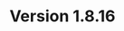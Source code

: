 ---
title: "Version 1.8.16"

version_number: "1.8.16"
version_code: "1816"
release_date: "2018-07-04"

packages:
  - type: mybb
    formats:
      - type: zip
        filesize: "2.15 MB"
        checksums:
          - type: md5
            value: 37191e6f702c0aa9346c0bf33df029c8
          - type: sha1
            value: 015e12e2ee25f01817bc4ee3c291bb63b3aa3423
          - type: sha256
            value: 6caabec3146510fc523e3cc31d60a9fd88354c6374ec91a0abef93f03cb48891
          - type: sha512
            value: b135e6c5019718fb7bbcc041e67349126fc9ad14c367e9cd82c4fe68c7a75f358c27845885833614e3e30585bf28d8592c2a20c52b3d79f6bfebec198657782c
        locations:
          - name: resources.mybb.com/downloads/
          - name: github.com/mybb/mybb/releases/

  - type: changed_files
    formats:
      - type: zip
        filesize: "0.86 MB"
        checksums:
          - type: md5
            value: e61814ba77c9ba79fa8050e53344aea2
          - type: sha1
            value: 7ffe5c77a4ea47841069910a57f9a756d3ff2ca8
          - type: sha256
            value: 8b4c9537d47456971af421554056957c38986ab3afa5640c3c08c1bc5ce2b7e4
          - type: sha512
            value: f766d984005619eac7da1c77441c1b756f2c1993679709fb7d3e7f9739a729c99e82ab03c4e196f78d209464b482ac5f9219a200403f828880540127bc37525c
        locations:
          - name: resources.mybb.com/downloads/
          - name: github.com/mybb/mybb/releases/

upgrade_script_required: true
resolved_issues_number: "61"
changed_language_files_number: "20"
resolved_issues_link: "https://github.com/mybb/mybb/issues?q=is%3Aissue%20is%3Aclosed%20label%3As%3Afixed%20milestone%3A1.8.16"

comment: "This update includes compatibility fixes for database engines and recent PHP versions as well as performance and global security improvements. Note that the theme’s CSS files may need to be updated. If you use the *login_attempt_check()* function, note that [its signature has changed](https://github.com/mybb/mybb/pull/3115#discussion_r192568912)."

resolved_security_issues:
  - description: "Image & URL MyCode Persistent XSS"
    severity: "high"
    reported_by:
      name: "[Punisher_HF](https://community.mybb.com/user-121288.html)"
  - description: "Multipage Reflected XSS"
    severity: "medium"
    reported_by:
      name: "Dimaz Arno"
      affiliation: "Ethic Ninja"
  - description: "ACP logs XSS"
    severity: "low"
    reported_by:
      name: "[Cillian Collins](https://github.com/Cillian-Collins)"
  - description: "Arbitrary file deletion via ACP's Settings"
    severity: "low"
    reported_by:
      name: "[Devilshakerz](https://community.mybb.com/user-47371.html)"
      affiliation: "MyBB Team"
  - description: "Login CSRF"
    severity: "low"
    reported_by:
      name: "[Cillian Collins](https://github.com/Cillian-Collins)"
  - description: "Non-video content embedding via Video MyCode"
    severity: "low"
    reported_by:
      name: "[Punisher_HF](https://community.mybb.com/user-121288.html)"

changed_files:
  - admin:
    - inc:
      - functions_themes.php
    - modules:
      - config:
        - badwords.php
        - smilies.php
        - banning.php
        - profile_fields.php
        - post_icons.php
        - settings.php
        - mycode.php
        - attachment_types.php
        - thread_prefixes.php
      - forum:
        - attachments.php
      - home:
        - module_meta.php
      - style:
        - themes.php
        - templates.php
      - tools:
        - adminlog.php
        - modlog.php
        - tasks.php
      - user:
        - banning.php
        - titles.php
        - users.php
        - groups.php
        - admin_permissions.php
    - index.php
  - inc:
    - datahandlers:
      - user.php
      - login.php
      - post.php
      - pm.php
    - class_datacache.php
    - languages:
      - english:
        - admin:
          - user_users.lang.php
          - global.lang.php
          - config_badwords.lang.php
          - style_themes.lang.php
          - user_groups.lang.php
        - memberlist.lang.php
        - usercp.lang.php
        - forumdisplay.lang.php
        - showteam.lang.php
        - datahandler_pm.lang.php
        - search.lang.php
        - messages.lang.php
        - datahandler_user.lang.php
        - index.lang.php
        - member.lang.php
        - global.lang.php
        - reputation.lang.php
        - report.lang.php
        - modcp.lang.php
        - misc.lang.php
      - english.php
    - init.php
    - functions_user.php
    - functions_online.php
    - class_stopforumspamchecker.php
    - functions_serverstats.php
    - class_core.php
    - functions_upload.php
    - functions.php
    - class_language.php
    - functions_forumlist.php
    - functions_post.php
    - class_captcha.php
    - functions_search.php
    - class_parser.php
    - class_session.php
  - install:
    - resources:
      - mybb_theme.xml
      - pgsql_db_tables.php
      - upgrade43.php
      - mysql_db_tables.php
      - settings.xml
      - sqlite_db_tables.php
    - upgrade.php
    - index.php
  - jscripts:
    - thread.js
    - bbcodes_sceditor.js
  - calendar.php
  - contact.php
  - editpost.php
  - forumdisplay.php
  - global.php
  - index.php
  - member.php
  - memberlist.php
  - misc.php
  - modcp.php
  - moderation.php
  - newreply.php
  - newthread.php
  - polls.php
  - portal.php
  - private.php
  - report.php
  - reputation.php
  - search.php
  - sendthread.php
  - showteam.php
  - showthread.php
  - usercp.php

removed_files:
  - admin:
    - modules:
      - home:
        - credits.php
  - inc:
    - languages:
      - english:
        - admin:
          - home_credits.lang.php
  - usercp2.php

changed_templates:
  - contact
  - forumdisplay_threadlist
  - header_welcomeblock_guest
  - header_welcomeblock_guest_login_modal
  - header_welcomeblock_guest_login_modal_lockout
  - index_boardstats
  - index_logoutlink
  - index_showteamlink
  - member_login
  - member_profile_contact_details
  - member_register_coppa
  - memberlist_referrals_option
  - memberlist_search
  - misc_help_section
  - modcp_editprofile
  - modcp_editprofile_away
  - modcp_editprofile_signature
  - modcp_finduser
  - modcp_nav_forums_posts
  - modcp_nav_users
  - modcp_warninglogs
  - moderation_confirmation
  - moderation_delayedmoderation_merge
  - moderation_delayedmoderation_move
  - moderation_purgespammer
  - multipage
  - post_attachments_viewlink
  - private_move
  - private_quickreply
  - reputation
  - reputation_add
  - reputation_add_delete
  - showteam_moderators
  - showteam_moderators_mod
  - showthread_quickreply
  - showthread_subscription
  - showthread_threadnotes
  - usercp_addsubscription_thread
  - usercp_attachments
  - usercp_forumsubscriptions_forum
  - usercp_nav_messenger
  - usercp_nav_misc
  - usercp_nav_profile
  - usercp_profile_away
  - usercp_profile_contact_fields
  - usercp_subscriptions_remove
  - usercp_usergroups_joingroup

---